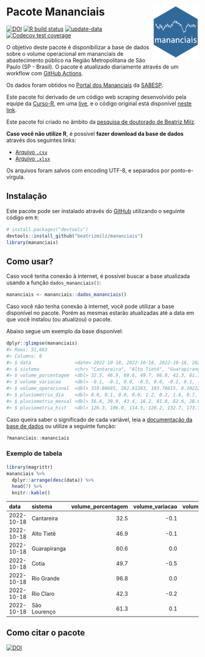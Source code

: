 
<!-- README.md is generated from README.Rmd. Please edit that file -->

# Pacote Mananciais <img src="man/figures/hexlogo.png" align="right" width = "120px"/>

<!-- badges: start -->

[![DOI](https://zenodo.org/badge/DOI/10.5281/zenodo.4733056.svg)](https://doi.org/10.5281/zenodo.4733056)
[![R build
status](https://github.com/beatrizmilz/mananciais/workflows/R-CMD-check/badge.svg)](https://github.com/beatrizmilz/mananciais/actions)
[![update-data](https://github.com/beatrizmilz/mananciais/actions/workflows/2-update_data.yaml/badge.svg)](https://github.com/beatrizmilz/mananciais/actions/workflows/2-update_data.yaml)
[![Codecov test
coverage](https://codecov.io/gh/beatrizmilz/mananciais/branch/master/graph/badge.svg)](https://codecov.io/gh/beatrizmilz/mananciais?branch=master)
<!-- badges: end -->

O objetivo deste pacote é disponibilizar a base de dados sobre o volume
operacional em mananciais de abastecimento público na Região
Metropolitana de São Paulo (SP - Brasil). O pacote é atualizado
diariamente através de um workflow com [GitHub
Actions](https://github.com/beatrizmilz/mananciais/actions).

Os dados foram obtidos no [Portal dos
Mananciais](http://mananciais.sabesp.com.br/Situacao) da
[SABESP](http://site.sabesp.com.br/site/Default.aspx).

Este pacote foi derivado de um código web scraping desenvolvido pela
equipe da [Curso-R](https://www.curso-r.com/), em uma
[live](https://youtu.be/jvZIxrMmOcQ), e o código original está
disponível [neste
link](https://github.com/curso-r/lives/blob/master/drafts/20200730_scraper_sabesp.R).

Este pacote foi criado no âmbito da [pesquisa de doutorado de Beatriz
Milz](https://beatrizmilz.github.io/tese/).

**Caso você não utilize R**, é possível **fazer download da base de
dados** através dos seguintes links:

-   [Arquivo
    `.csv`](https://github.com/beatrizmilz/mananciais/raw/master/inst/extdata/mananciais.csv)
-   [Arquivo
    `.xlsx`](https://github.com/beatrizmilz/mananciais/blob/master/inst/extdata/mananciais.xlsx?raw=true)

Os arquivos foram salvos com encoding UTF-8, e separados por
ponto-e-vírgula.

## Instalação

Este pacote pode ser instalado através do [GitHub](https://github.com/)
utilizando o seguinte código em `R`:

``` r
# install.packages("devtools")
devtools::install_github("beatrizmilz/mananciais")
library(mananciais)
```

## Como usar?

Caso você tenha conexão à internet, é possível buscar a base atualizada
usando a função `dados_mananciais()`:

``` r
mananciais <- mananciais::dados_mananciais() 
```

Caso você não tenha conexão à internet, você pode utilizar a base
disponível no pacote. Porém as mesmas estarão atualizadas até a data em
que você instalou (ou atualizou) o pacote.

Abaixo segue um exemplo da base disponível:

``` r
dplyr::glimpse(mananciais)
#> Rows: 51,683
#> Columns: 8
#> $ data                <date> 2022-10-18, 2022-10-18, 2022-10-18, 2022-10-18, 2…
#> $ sistema             <chr> "Cantareira", "Alto Tietê", "Guarapiranga", "Cotia…
#> $ volume_porcentagem  <dbl> 32.5, 46.9, 60.6, 49.7, 96.8, 42.3, 61.3, 32.6, 47…
#> $ volume_variacao     <dbl> -0.1, -0.1, 0.0, -0.5, 0.0, -0.2, 0.1, -0.1, -0.2,…
#> $ volume_operacional  <dbl> 319.00685, 262.81203, 103.78015, 8.20222, 108.5930…
#> $ pluviometria_dia    <dbl> 0.0, 0.1, 0.0, 0.0, 1.2, 0.2, 1.6, 0.7, 0.0, 0.4, …
#> $ pluviometria_mensal <dbl> 56.6, 39.9, 43.4, 16.2, 81.8, 62.6, 28.0, 56.6, 39…
#> $ pluviometria_hist   <dbl> 126.3, 106.0, 114.5, 120.2, 132.7, 173.7, 141.2, 1…
```

Caso queira saber o significado de cada variável, leia a [documentação
da base de
dados](https://beatrizmilz.github.io/mananciais/reference/mananciais.html)
ou utilize a seguinte função:

``` r
?mananciais::mananciais
```

### Exemplo de tabela

``` r
library(magrittr)
mananciais %>% 
  dplyr::arrange(desc(data)) %>% 
  head(7) %>%
  knitr::kable()
```

| data       | sistema      | volume_porcentagem | volume_variacao | volume_operacional | pluviometria_dia | pluviometria_mensal | pluviometria_hist |
|:-----------|:-------------|-------------------:|----------------:|-------------------:|-----------------:|--------------------:|------------------:|
| 2022-10-18 | Cantareira   |               32.5 |            -0.1 |          319.00685 |              0.0 |                56.6 |             126.3 |
| 2022-10-18 | Alto Tietê   |               46.9 |            -0.1 |          262.81203 |              0.1 |                39.9 |             106.0 |
| 2022-10-18 | Guarapiranga |               60.6 |             0.0 |          103.78015 |              0.0 |                43.4 |             114.5 |
| 2022-10-18 | Cotia        |               49.7 |            -0.5 |            8.20222 |              0.0 |                16.2 |             120.2 |
| 2022-10-18 | Rio Grande   |               96.8 |             0.0 |          108.59308 |              1.2 |                81.8 |             132.7 |
| 2022-10-18 | Rio Claro    |               42.3 |            -0.2 |            5.78178 |              0.2 |                62.6 |             173.7 |
| 2022-10-18 | São Lourenço |               61.3 |             0.1 |           54.46237 |              1.6 |                28.0 |             141.2 |

## Como citar o pacote

[![DOI](https://zenodo.org/badge/DOI/10.5281/zenodo.4733056.svg)](https://doi.org/10.5281/zenodo.4733056)
